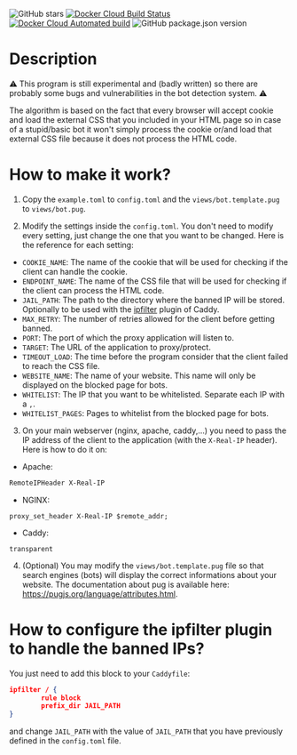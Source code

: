 ![GitHub stars](https://img.shields.io/github/stars/unixfox/antibot-proxy.svg?style=social) [![Docker Cloud Build Status](https://img.shields.io/docker/cloud/build/unixfox/antibot-proxy.svg)](https://hub.docker.com/r/unixfox/antibot-proxy) [![Docker Cloud Automated build](https://img.shields.io/docker/cloud/automated/unixfox/antibot-proxy.svg)](https://hub.docker.com/r/unixfox/antibot-proxy) ![GitHub package.json version](https://img.shields.io/github/package-json/v/unixfox/antibot-proxy.svg)

# Description
:warning: This program is still experimental and (badly written) so there are probably some bugs and vulnerabilities in the bot detection system. :warning:

The algorithm is based on the fact that every browser will accept cookie and load the external CSS that you included in your HTML page so in case of a stupid/basic bot it won't simply process the cookie or/and load that external CSS file because it does not process the HTML code.

# How to make it work?

1. Copy the `example.toml` to `config.toml` and the `views/bot.template.pug` to `views/bot.pug`.

2. Modify the settings inside the `config.toml`. You don't need to modify every setting, just change the one that you want to be changed. Here is the reference for each setting:
- `COOKIE_NAME`: The name of the cookie that will be used for checking if the client can handle the cookie.
- `ENDPOINT_NAME`: The name of the CSS file that will be used for checking if the client can process the HTML code.
- `JAIL_PATH`: The path to the directory where the banned IP will be stored. Optionally to be used with the [ipfilter](https://caddyserver.com/docs/http.ipfilter) plugin of Caddy.
- `MAX_RETRY`: The number of retries allowed for the client before getting banned.
- `PORT`: The port of which the proxy application will listen to.
- `TARGET`: The URL of the application to proxy/protect.
- `TIMEOUT_LOAD`: The time before the program consider that the client failed to reach the CSS file.
- `WEBSITE_NAME`: The name of your website. This name will only be displayed on the blocked page for bots.
- `WHITELIST`: The IP that you want to be whitelisted. Separate each IP with a `,`.
- `WHITELIST_PAGES`: Pages to whitelist from the blocked page for bots.

3. On your main webserver (nginx, apache, caddy,...) you need to pass the IP address of the client to the application (with the `X-Real-IP` header). Here is how to do it on:
- Apache:

```apache
RemoteIPHeader X-Real-IP
```

- NGINX:

```nginx
proxy_set_header X-Real-IP $remote_addr;
```

- Caddy:

```caddy
transparent
```

4. (Optional) You may modify the `views/bot.template.pug` file so that search engines (bots) will display the correct informations about your website.
The documentation about pug is available here: https://pugjs.org/language/attributes.html.

# How to configure the ipfilter plugin to handle the banned IPs?

You just need to add this block to your `Caddyfile`:
````JSON
ipfilter / {
		rule block
		prefix_dir JAIL_PATH
}
````
and change `JAIL_PATH` with the value of `JAIL_PATH` that you have previously defined in the `config.toml` file.